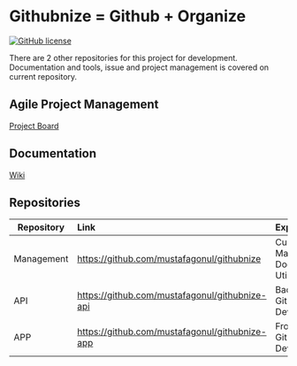 # Githubnize = Github + Organize

[![GitHub license](https://img.shields.io/badge/license-MIT-blue.svg)](https://raw.githubusercontent.com/mustafagonul/Fall2017Swe573/master/LICENSE)


There are 2 other repositories for this project for development. Documentation and tools, issue and project management is covered on current repository.


## Agile Project Management
[Project Board](https://github.com/mustafagonul/Fall2017Swe573/projects/3)

## Documentation

[Wiki](https://github.com/mustafagonul/Fall2017Swe573/wiki)

## Repositories

| Repository | Link                                           | Explanation                                        |
|------------|:-----------------------------------------------|:---------------------------------------------------|
| Management | https://github.com/mustafagonul/githubnize     | Current Repo, Management, Documentation, Utilities |
| API        | https://github.com/mustafagonul/githubnize-api | Backend of Githubnize. Development                 |
| APP        | https://github.com/mustafagonul/githubnize-app | Frontend of Githubnize. Development                |
